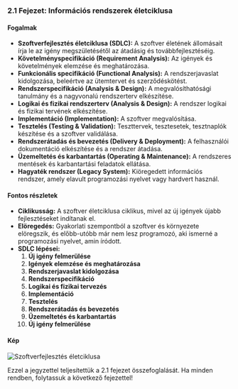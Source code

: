 ### 2.1 Fejezet: Információs rendszerek életciklusa

#### Fogalmak
- **Szoftverfejlesztés életciklusa (SDLC):** A szoftver életének állomásait írja le az igény megszületésétől az átadásig és továbbfejlesztéséig.
- **Követelményspecifikáció (Requirement Analysis):** Az igények és követelmények elemzése és meghatározása.
- **Funkcionális specifikáció (Functional Analysis):** A rendszerjavaslat kidolgozása, beleértve az ütemtervet és szerződéskötést.
- **Rendszerspecifikáció (Analysis & Design):** A megvalósíthatósági tanulmány és a nagyvonalú rendszerterv elkészítése.
- **Logikai és fizikai rendszerterv (Analysis & Design):** A rendszer logikai és fizikai tervének elkészítése.
- **Implementáció (Implementation):** A szoftver megvalósítása.
- **Tesztelés (Testing & Validation):** Teszttervek, tesztesetek, tesztnaplók készítése és a szoftver validálása.
- **Rendszerátadás és bevezetés (Delivery & Deployment):** A felhasználói dokumentáció elkészítése és a rendszer átadása.
- **Üzemeltetés és karbantartás (Operating & Maintenance):** A rendszeres mentések és karbantartási feladatok ellátása.
- **Hagyaték rendszer (Legacy System):** Kiöregedett információs rendszer, amely elavult programozási nyelvet vagy hardvert használ.

#### Fontos részletek
- **Ciklikusság:** A szoftver életciklusa ciklikus, mivel az új igények újabb fejlesztéseket indítanak el.
- **Elöregedés:** Gyakorlati szempontból a szoftver és környezete elöregszik, és előbb-utóbb már nem lesz programozó, aki ismerné a programozási nyelvet, amin íródott.
- **SDLC lépései:**
  1. **Új igény felmerülése**
  2. **Igények elemzése és meghatározása**
  3. **Rendszerjavaslat kidolgozása**
  4. **Rendszerspecifikáció**
  5. **Logikai és fizikai tervezés**
  6. **Implementáció**
  7. **Tesztelés**
  8. **Rendszerátadás és bevezetés**
  9. **Üzemeltetés és karbantartás**
  10. **Új igény felmerülése**

#### Kép
![Szoftverfejlesztés életciklusa](sandbox:/mnt/data/1abra.PNG)

Ezzel a jegyzettel teljesítettük a 2.1 fejezet összefoglalását. Ha minden rendben, folytassuk a következő fejezettel!